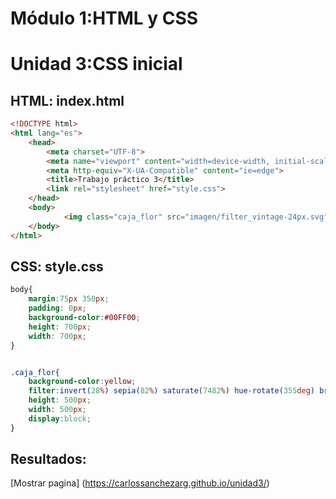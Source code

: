 # Módulo 1:HTML y CSS 
# Unidad 3:CSS inicial


## HTML: index.html

```html
<!DOCTYPE html>
<html lang="es">
    <head>
        <meta charset="UTF-8">  
        <meta name="viewport" content="width=device-width, initial-scale=1.0">  
        <meta http-equiv="X-UA-Compatible" content="ie=edge">
        <title>Trabajo práctico 3</title>
        <link rel="stylesheet" href="style.css">  
    </head>
    <body>
            <img class="caja_flor" src="imagen/filter_vintage-24px.svg" alt="Flor">
    </body>
</html>
```

## CSS: style.css

```css
body{
    margin:75px 350px;
    padding: 0px;
    background-color:#00FF00; 
    height: 700px;
    width: 700px;
}


.caja_flor{
    background-color:yellow;
    filter:invert(28%) sepia(82%) saturate(7482%) hue-rotate(355deg) brightness(102%) contrast(120%);
    height: 500px;
    width: 500px;
    display:block;   
}
```

## Resultados:

[Mostrar pagina] (https://carlossanchezarg.github.io/unidad3/)
